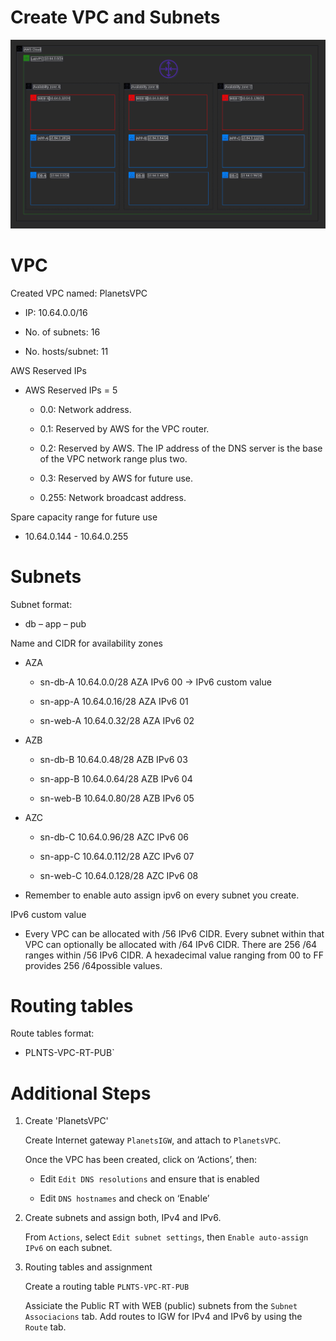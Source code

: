 # Create VPC and Subnets

![Subnets](https://github.com/DanKolev/aws_wordpress_manual_build/blob/main/diagrams/1.vpc_with-subnetting.png)


# VPC 

Created VPC named: PlanetsVPC

- IP: 10.64.0.0/16

- No. of subnets:   16

- No. hosts/subnet: 11 



AWS Reserved IPs

- AWS Reserved IPs = 5

  - 0.0: Network address.

  - 0.1: Reserved by AWS for the VPC router.

  - 0.2: Reserved by AWS. The IP address of the DNS server is the base of the VPC network range plus two.

  - 0.3: Reserved by AWS for future use.

  - 0.255: Network broadcast address.


Spare capacity range for future use
- 10.64.0.144 - 10.64.0.255

# Subnets

Subnet format: 

- db – app – pub

Name and CIDR for availability zones

- AZA

  - sn-db-A 10.64.0.0/28 AZA IPv6 00 → IPv6 custom value

  - sn-app-A 10.64.0.16/28 AZA IPv6 01

  - sn-web-A 10.64.0.32/28 AZA IPv6 02


- AZB

  - sn-db-B 10.64.0.48/28 AZB IPv6 03

  - sn-app-B 10.64.0.64/28 AZB IPv6 04

  - sn-web-B 10.64.0.80/28 AZB IPv6 05


- AZC

  - sn-db-C 10.64.0.96/28 AZC IPv6 06

  - sn-app-C 10.64.0.112/28 AZC IPv6 07

  - sn-web-C 10.64.0.128/28 AZC IPv6 08


- Remember to enable auto assign ipv6 on every subnet you create.

IPv6 custom value

- Every VPC can be allocated with  /56 IPv6 CIDR. Every subnet within that VPC can optionally be allocated with /64 IPv6 CIDR. There are 256 /64 ranges within /56 
IPv6 CIDR. A hexadecimal value ranging from 00 to FF provides 256 /64possible values.

# Routing tables

Route tables format:

 - PLNTS-VPC-RT-PUB`

# Additional Steps 

1. Create 'PlanetsVPC'

   Create Internet gateway `PlanetsIGW`, and attach to `PlanetsVPC`.

   Once the VPC has been created, click on ‘Actions’, then:

   - Edit `Edit DNS resolutions` and ensure that is enabled

   - Edit `DNS hostnames` and check on ‘Enable’


2. Create subnets and assign both, IPv4 and IPv6.

   From `Actions`, select `Edit subnet settings`, then `Enable auto-assign IPv6` on each subnet.

   
3. Routing tables and assignment

   Create a routing table `PLNTS-VPC-RT-PUB`

   Assiciate the Public RT with WEB (public) subnets from the `Subnet Associacions` tab. Add routes to IGW for IPv4 and IPv6 by using the `Route` tab.


